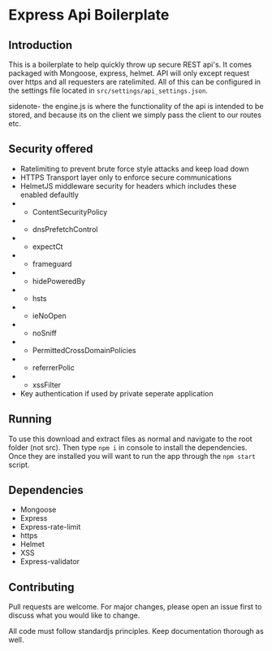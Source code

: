 # Express Api Boilerplate

## Introduction

This is a boilerplate to help quickly throw up secure REST api's. It comes packaged with Mongoose, express, helmet. API will only except request over https and all requesters are ratelimited. All of this can be configured in the settings file located in `src/settings/api_settings.json`.

sidenote- the engine.js is where the functionality of the api is intended to be stored, and because its on the client we simply pass the client to our routes etc.

## Security offered
- Ratelimiting to prevent brute force style attacks and keep load down
- HTTPS Transport layer only to enforce secure communications
- HelmetJS middleware security for headers which includes these enabled defaultly
- - ContentSecurityPolicy
- - dnsPrefetchControl
- - expectCt
- - frameguard
- - hidePoweredBy
- - hsts
- - ieNoOpen
- - noSniff
- - PermittedCrossDomainPolicies
- - referrerPolic
- - xssFilter
- Key authentication if used by private seperate application

## Running
To use this download and extract files as normal and navigate to the root folder (not src). Then type `npm i` in console to install the dependencies. Once they are installed you will want to run the app through the `npm start` script.

## Dependencies
- Mongoose
- Express
- Express-rate-limit
- https
- Helmet
- XSS
- Express-validator

## Contributing
Pull requests are welcome. For major changes, please open an issue first to discuss what you would like to change.

All code must follow standardjs principles. Keep documentation thorough as well.
